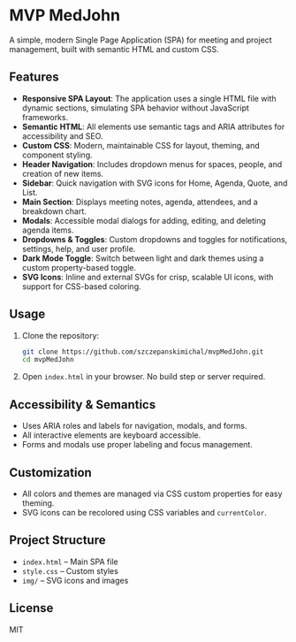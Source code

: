# MVP MedJohn

A simple, modern Single Page Application (SPA) for meeting and project management, built with semantic HTML and custom CSS.

## Features

- **Responsive SPA Layout**: The application uses a single HTML file with dynamic sections, simulating SPA behavior without JavaScript frameworks.
- **Semantic HTML**: All elements use semantic tags and ARIA attributes for accessibility and SEO.
- **Custom CSS**: Modern, maintainable CSS for layout, theming, and component styling.
- **Header Navigation**: Includes dropdown menus for spaces, people, and creation of new items.
- **Sidebar**: Quick navigation with SVG icons for Home, Agenda, Quote, and List.
- **Main Section**: Displays meeting notes, agenda, attendees, and a breakdown chart.
- **Modals**: Accessible modal dialogs for adding, editing, and deleting agenda items.
- **Dropdowns & Toggles**: Custom dropdowns and toggles for notifications, settings, help, and user profile.
- **Dark Mode Toggle**: Switch between light and dark themes using a custom property-based toggle.
- **SVG Icons**: Inline and external SVGs for crisp, scalable UI icons, with support for CSS-based coloring.

## Usage

1. Clone the repository:
   ```sh
   git clone https://github.com/szczepanskimichal/mvpMedJohn.git
   cd mvpMedJohn
   ```
2. Open `index.html` in your browser. No build step or server required.

## Accessibility & Semantics
- Uses ARIA roles and labels for navigation, modals, and forms.
- All interactive elements are keyboard accessible.
- Forms and modals use proper labeling and focus management.

## Customization
- All colors and themes are managed via CSS custom properties for easy theming.
- SVG icons can be recolored using CSS variables and `currentColor`.

## Project Structure
- `index.html` – Main SPA file
- `style.css` – Custom styles
- `img/` – SVG icons and images

## License
MIT
